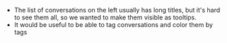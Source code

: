 - The list of conversations on the left usually has long titles, but it's hard to see them all, so we wanted to make them visible as tooltips.
- It would be useful to be able to tag conversations and color them by tags
